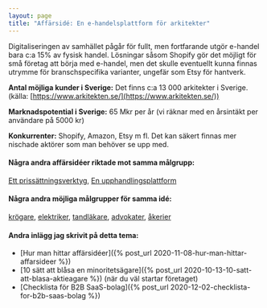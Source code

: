 ```yaml
---
layout: page
title: "Affärsidé: En e-handelsplattform för arkitekter"
---
```

Digitaliseringen av samhället pågår för fullt, men fortfarande utgör e-handel bara c:a 15% av fysisk handel. Lösningar såsom Shopify gör det möjligt för små företag att börja med e-handel, men det skulle eventuellt kunna finnas utrymme för branschspecifika varianter, ungefär som Etsy för hantverk.

**Antal möjliga kunder i Sverige:** Det finns c:a 13 000 arkitekter i Sverige.(källa: [https://www.arkitekten.se/](https://www.arkitekten.se/))

**Marknadspotential i Sverige:** 65 Mkr per år (vi räknar med en årsintäkt per användare på 5000 kr)

**Konkurrenter:** Shopify, Amazon, Etsy m fl. Det kan säkert finnas mer nischade aktörer som man behöver se upp med.

#### Några andra affärsidéer riktade mot samma målgrupp:
[Ett prissättningsverktyg](/affarsideer/ett-prissattningsverktyg-for-arkitekter/), [En upphandlingsplattform](/affarsideer/en-upphandlingsplattform-for-arkitekter/)


#### Några andra möjliga målgrupper för samma idé:
[krögare](/affarsideer/en-e-handelsplattform-for-krogare/), [elektriker](/affarsideer/en-e-handelsplattform-for-elektriker/), [tandläkare](/affarsideer/en-e-handelsplattform-for-tandlakare/), [advokater](/affarsideer/en-e-handelsplattform-for-advokater/), [åkerier](/affarsideer/en-e-handelsplattform-for-akerier/)

#### Andra inlägg jag skrivit på detta tema:
- [Hur man hittar affärsidéer]({% post_url 2020-11-08-hur-man-hittar-affarsideer %})
- [10 sätt att blåsa en minoritetsägare]({% post_url 2020-10-13-10-satt-att-blasa-aktieagare %}) (när du väl startar företaget)
- [Checklista för B2B SaaS-bolag]({% post_url 2020-12-02-checklista-for-b2b-saas-bolag %})

